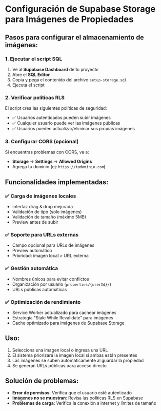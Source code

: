 # Configuración de Supabase Storage para Imágenes de Propiedades

## Pasos para configurar el almacenamiento de imágenes:

### 1. Ejecutar el script SQL
1. Ve al **Supabase Dashboard** de tu proyecto
2. Abre el **SQL Editor**
3. Copia y pega el contenido del archivo `setup-storage.sql`
4. Ejecuta el script

### 2. Verificar políticas RLS
El script crea las siguientes políticas de seguridad:
- ✅ Usuarios autenticados pueden subir imágenes
- ✅ Cualquier usuario puede ver las imágenes públicas
- ✅ Usuarios pueden actualizar/eliminar sus propias imágenes

### 3. Configurar CORS (opcional)
Si encuentras problemas con CORS, ve a:
- **Storage** → **Settings** → **Allowed Origins**
- Agrega tu dominio (ej: `https://tudominio.com`)

## Funcionalidades implementadas:

### ✅ Carga de imágenes locales
- Interfaz drag & drop mejorada
- Validación de tipo (solo imágenes)
- Validación de tamaño (máximo 5MB)
- Preview antes de subir

### ✅ Soporte para URLs externas
- Campo opcional para URLs de imágenes
- Preview automático
- Prioridad: imagen local > URL externa

### ✅ Gestión automática
- Nombres únicos para evitar conflictos
- Organización por usuario (`properties/{userId}/`)
- URLs públicas automáticas

### ✅ Optimización de rendimiento
- Service Worker actualizado para cachear imágenes
- Estrategia "Stale While Revalidate" para imágenes
- Cache optimizado para imágenes de Supabase Storage

## Uso:
1. Selecciona una imagen local o ingresa una URL
2. El sistema priorizará la imagen local si ambas están presentes
3. Las imágenes se suben automáticamente al guardar la propiedad
4. Se generan URLs públicas para acceso directo

## Solución de problemas:
- **Error de permisos**: Verifica que el usuario esté autenticado
- **Imágenes no se muestran**: Revisa las políticas RLS en Supabase
- **Problemas de carga**: Verifica la conexión a internet y límites de tamaño
